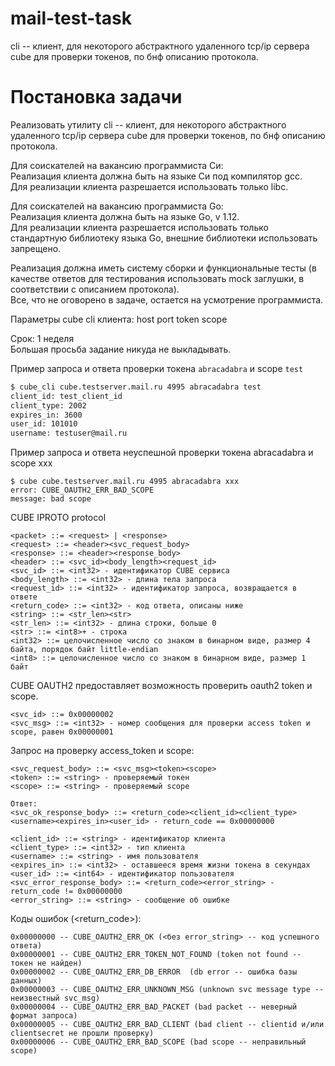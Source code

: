 # mail-test-task
cli -- клиент, для некоторого абстрактного удаленного tcp/ip сервера cube для проверки токенов, по бнф описанию протокола.

# Постановка задачи

Реализовать утилиту cli -- клиент, для некоторого абстрактного удаленного tcp/ip сервера cube для проверки токенов, по бнф описанию протокола.

Для соискателей на вакансию программиста Си:  
Реализация клиента должна быть на языке Си под компилятор gcc.  
Для реализации клиента разрешается использовать только libc.  

Для соискателей на вакансию программиста Go:  
Реализация клиента должна быть на языке Go, v 1.12.  
Для реализации клиента разрешается использовать только стандартную библиотеку языка Go, внешние библиотеки использовать запрещено.  

Реализация должна иметь систему сборки и функциональные тесты (в качестве ответов для тестирования использовать mock заглушки, в соответствии с описанием протокола).  
Все, что не оговорено в задаче, остается на усмотрение программиста.  
  
Параметры cube cli клиента: host port token scope  
  
Срок: 1 неделя  
Большая просьба задание никуда не выкладывать.  
  
Пример запроса и ответа проверки токена `abracadabra` и scope `test`
```bash
$ cube_cli cube.testserver.mail.ru 4995 abracadabra test
client_id: test_client_id
client_type: 2002
expires_in: 3600
user_id: 101010
username: testuser@mail.ru
```
  
Пример запроса и ответа неуспешной проверки токена abracadabra и scope xxx  
```
$ cube cube.testserver.mail.ru 4995 abracadabra xxx
error: CUBE_OAUTH2_ERR_BAD_SCOPE
message: bad scope
```

CUBE IPROTO protocol  
```
<packet> ::= <request> | <response>
<request> ::= <header><svc_request_body>
<response> ::= <header><response_body>
<header> ::= <svc_id><body_length><request_id>
<svc_id> ::= <int32> - идентификатор CUBE сервиса
<body_length> ::= <int32> - длина тела запроса
<request_id> ::= <int32> - идентификатор запроса, возвращается в ответе
<return_code> ::= <int32> - код ответа, описаны ниже
<string> ::= <str_len><str>
<str_len> ::= <int32> - длина строки, больше 0
<str> ::= <int8>+ - строка
<int32> ::= целочисленное число со знаком в бинарном виде, размер 4 байта, порядок байт little-endian
<int8> ::= целочисленное число со знаком в бинарном виде, размер 1 байт
```
CUBE OAUTH2 предоставляет возможность проверить oauth2 token и scope.
```
<svc_id> ::= 0x00000002
<svc_msg> ::= <int32> - номер сообщения для проверки access token и scope, равен 0x00000001
```
Запрос на проверку access_token и scope: 
```
<svc_request_body> ::= <svc_msg><token><scope>
<token> ::= <string> - проверяемый токен
<scope> ::= <string> - проверяемый scope

Ответ:
<svc_ok_response_body> ::= <return_code><client_id><client_type><username><expires_in><user_id> - return_code == 0x00000000 

<client_id> ::= <string> - идентификатор клиента
<client_type> ::= <int32> - тип клиента
<username> ::= <string> - имя пользователя
<expires_in> ::= <int32> - оставшееся время жизни токена в секундах
<user_id> ::= <int64> - идентификатор пользователя
<svc_error_response_body> ::= <return_code><error_string> - return_code != 0x00000000 
<error_string> ::= <string> - сообщение об ошибке
```
Коды ошибок (<return_code>):
```
0x00000000 -- CUBE_OAUTH2_ERR_OK (<без error_string> -- код успешного ответа)
0x00000001 -- CUBE_OAUTH2_ERR_TOKEN_NOT_FOUND (token not found -- токен не найден)
0x00000002 -- CUBE_OAUTH2_ERR_DB_ERROR  (db error -- ошибка базы данных)
0x00000003 -- CUBE_OAUTH2_ERR_UNKNOWN_MSG (unknown svc message type -- неизвестный svc_msg)
0x00000004 -- CUBE_OAUTH2_ERR_BAD_PACKET (bad packet -- неверный формат запроса)
0x00000005 -- CUBE_OAUTH2_ERR_BAD_CLIENT (bad client -- clientid и/или clientsecret не прошли проверку)
0x00000006 -- CUBE_OAUTH2_ERR_BAD_SCOPE (bad scope -- неправильный scope)
```

